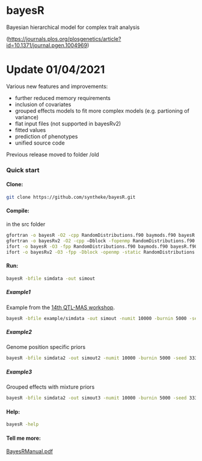 bayesR
======

Bayesian hierarchical model for complex trait analysis

(https://journals.plos.org/plosgenetics/article?id=10.1371/journal.pgen.1004969)

# Update 01/04/2021
Various new features and improvements:

* further reduced memory requirements 
* inclusion of covariates
* grouped effects models to fit more complex models (e.g. partioning of variance)
* flat input files (not supported in bayesRv2)
* fitted values
* prediction of phenotypes
* unified source code


Previous release moved to folder /old

### Quick start

#### Clone:

```sh
git clone https://github.com/syntheke/bayesR.git
```

#### Compile:

in the src folder
```sh
gfortran -o bayesR -O2 -cpp RandomDistributions.f90 baymods.f90 bayesR.f90
gfortran -o bayesRv2 -O2 -cpp –Dblock -fopenmp RandomDistributions.f90 baymods.f90 bayesR.f90
ifort -o bayesR -O3 -fpp RandomDistributions.f90 baymods.f90 bayesR.f90
ifort -o bayesRv2 -O3 -fpp -Dblock -openmp -static RandomDistributions.f90 baymods.f90 bayesR.f90
```

#### Run:

```sh
bayesR -bfile simdata -out simout
```
##### Example1
Example from the [14th QTL-MAS workshop](http://jay.up.poznan.pl/qtlmas2010/index.html).
```sh
bayesR -bfile example/simdata -out simout -numit 10000 -burnin 5000 -seed 333
```
##### Example2
Genome position specific priors
```sh
bayesR -bfile simdata2 -out simout2 -numit 10000 -burnin 5000 -seed 333 -n 2 -snpmodel mod2 -segment seg
```
##### Example3
Grouped effects with mixture priors
```sh
bayesR -bfile simdata2 -out simout3 -numit 10000 -burnin 5000 -seed 333 -n 2 -snpmodel mod3 -segments seg -varcomp var3
```

#### Help:

```sh
bayesR -help
```

#### Tell me more:

[BayesRManual.pdf](https://github.com/syntheke/bayesR/blob/master/doc/BayesRManual.pdf?raw=true)

